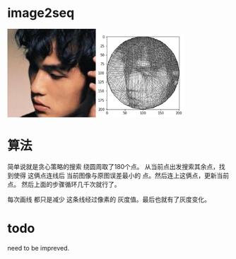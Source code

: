 # image2seq

<img src="201031032.jpg" alt="drawing" width="200"/><img src="1219481679.jpg" alt="drawing" width="200"/>

# 算法

简单说就是贪心策略的搜索
绕圆周取了180个点。
从当前点出发搜索其余点，找到使得  这俩点连线后   当前图像与原图误差最小的 点。然后连上这俩点，更新当前点。
然后上面的步骤循环几千次就行了。

每次画线 都只是减少 这条线经过像素的 灰度值。最后也就有了灰度变化。

# todo
need to be impreved.

